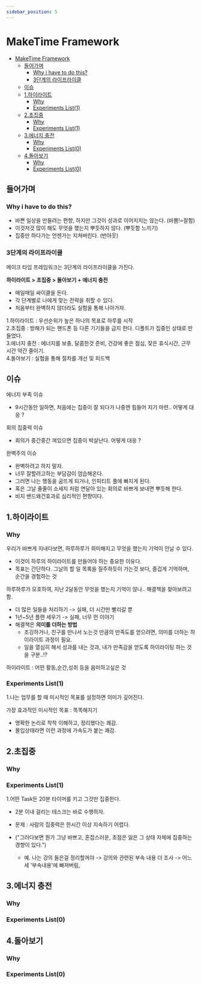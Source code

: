 ```yaml
---
sidebar_position: 5
---
```

# MakeTime Framework

- [MakeTime Framework](#maketime-framework)
  - [들어가며](#들어가며)
    - [Why i have to do this?](#why-i-have-to-do-this)
    - [3단계의 라이프라이클](#3단계의-라이프라이클)
  - [이슈](#이슈)
  - [1.하이라이트](#1하이라이트)
    - [Why](#why)
    - [Experiments List(1)](#experiments-list1)
  - [2.초집중](#2초집중)
    - [Why](#why-1)
    - [Experiments List(1)](#experiments-list1-1)
  - [3.에너지 충전](#3에너지-충전)
    - [Why](#why-2)
    - [Experiments List(0)](#experiments-list0)
  - [4.돌아보기](#4돌아보기)
    - [Why](#why-3)
    - [Experiments List(0)](#experiments-list0-1)

## 들어가며 

### Why i have to do this?  

- 바쁜 일상을 만들려는 편향, 하지만 그것이 성과로 이어지지는 않는다. (바쁨!=잘함)   
- 이것저것 많이 해도 무엇을 했는지 뿌듯하지 않다. (뿌듯함 느끼기)    
- 집중만 하다가는 언젠가는 지쳐버린다. (번아웃)  

### 3단계의 라이프라이클

메이크 타임 프레임워크는 3단계의 라이프라이클을 가진다.    

**하이라이트 > 초집중 > 돌아보기 + 에너지 충전**   
- 매일매일 싸이클을 돈다.  
- 각 단계별로 나에게 맞는 전략을 취할 수 있다.  
- 처음부터 완벽하지 않더라도 실험을 통해 나아가자.  


1.하이라이트 : 우선순위가 높은 하나의 목표로 하루를 시작    
2.초집중 : 방해가 되는 핸드폰 등 다른 기기들을 금지 한다. 디폴트가 집중인 상태로 만들었다.  
3.에너지 충전 : 에너지를 보충, 달콤한것 준비, 건강에 좋은 점심, 잦은 휴식시간, 근무시간 약간 줄이기.  
4.돌아보기 : 실험을 통해 절차를 개선 및 피드백   


## 이슈  

에너지 부족 이슈  
- 9시간동안 일하면, 처음에는 집중이 잘 되다가 나중엔 힘들어 지기 마련.. 어떻게 대응 ?  

회의 집중력 이슈  
- 회의가 중간중간 껴있으면 집중이 박살난다.  어떻게 대응 ?  

완벽주의 이슈 
- 완벽하려고 하지 말자.  
- 너무 잘할려고하는 부담감이 엄습해온다.  
- 그러면 나는 행동을 굼뜨게 되거나, 인피티트 풀에 빠지게 된다.  
- 혹은 그날 줄줄이 소세지 처럼 연달아 있는 회의로 바쁘게 보내면 뿌듯해 한다.  
- 비지 밴드왜건효과로 심리적인 편향이다.  

## 1.하이라이트

### Why   

우리가 바쁘게 지내다보면, 하루하루가 희미해지고 무엇을 했는지 기억이 안날 수 있다.  
- 이것이 하루의 하이라이트를 만들어야 하는 중요한 이유다.  
- 목표는 간단하다. 그날의 할 일 목록을 질주하듯이 가는것 보다, 즐겁게 기억하며, 순간을 경험하는 것  

하루하루가 모호하여, 지난 2달동안 무엇을 했는지 기억이 않나..  해결책을 찾아보려고 함.
- 더 많은 일들을 처리하기 -> 실패, 더 시간만 빨리갈 뿐    
- 1년~5년 플랜 세우기 -> 실패, 너무 먼 이야기  
- 해결책은 **의미를 더하는 방법**    
  - 조깅하거나, 친구를 만나서 노는것 만큼의 만족도를 얻으려면, 의미를 더하는 하이라이트 과정이 필요.  
  - 일을 열심히 해서 성과를 내는 것과, 내가 만족감을 얻도록 하이라이팅 하는 것을 구분..!?    

하이라이트 : 어떤 활동,순간,성취 등을 음미하고싶은 것

### Experiments List(1)    

1.나는 업무를 할 때 미시적인 목표를 설정하면 의미가 깊어진다.   

가장 효과적인 미시적인 목표 : 똑똑해지기  
- 명확한 논리로 착착 이해하고, 정리했다는 쾌감.  
- 몰입상태라면 이런 과정에 가속도가 붙는 쾌감.  


## 2.초집중   

### Why  

### Experiments List(1)  

1.어떤 Task든 20분 타이머를 키고 그것만 집중한다.  
- 2분 이내 걸리는 테스크는 바로 수행하자.   


- 문제 : 사람의 집중력은 한시간 이상 지속하기 어렵다. 
- ("그러다보면 뭔가 그냥 바쁘고, 혼잡스러운, 초점은 잃은 그 상태 자체에 집중하는 경향이 있다.")   
  - 예. 나는 강의 들은걸 정리할꺼야 -> 강의와 관련된 부속 내용 더 조사 -> 어느세 '부속내용'에 빠져버림,    


## 3.에너지 충전   


### Why  

### Experiments List(0)  

## 4.돌아보기   



### Why  

### Experiments List(0)  